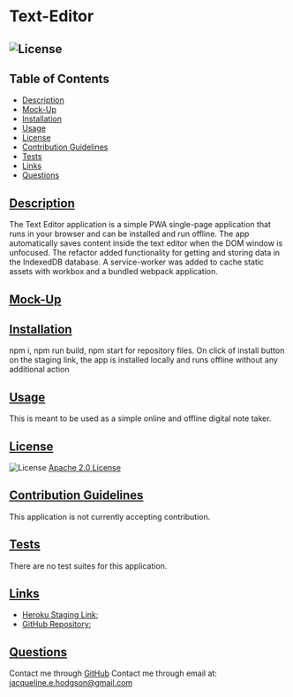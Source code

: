 
# Text-Editor
## ![License](https://img.shields.io/badge/License-Apache_2.0-blue.svg) 

## Table of Contents
- [Description](#description)
- [Mock-Up](#mock-up)
- [Installation](#installation)
- [Usage](#usage)
- [License](#license)
- [Contribution Guidelines](#contribution-guidelines)
- [Tests](#tests)
- [Links](#links)
- [Questions](#questions)

## [Description](#table-of-contents)
The Text Editor application is a simple PWA single-page application that runs in your browser and can be installed and run offline. The app automatically saves content inside the text editor when the DOM window is unfocused. The refactor added functionality for getting and storing data in the IndexedDB database. A service-worker was added to cache static assets with workbox and a bundled webpack application. 

## [Mock-Up](#table-of-contents)

## [Installation](#table-of-contents)
npm i, npm run build, npm start for repository files. On click of install button on the staging link, the app is installed locally and runs offline without any additional action

## [Usage](#table-of-contents)
This is meant to be used as a simple online and offline digital note taker.

## [License](#table-of-contents)
![License](https://img.shields.io/badge/License-Apache_2.0-blue.svg)
[Apache 2.0 License](https://www.apache.org/licenses/LICENSE-2.0)

## [Contribution Guidelines](#table-of-contents)
This application is not currently accepting contribution.

## [Tests](#table-of-contents)
There are no test suites for this application.

## [Links](#table-of-contents)
- [Heroku Staging Link](https://evening-citadel-64727.herokuapp.com/);
- [GitHub Repository](https://github.com/jacih/Text-Editor.git);

## [Questions](#table-of-contents)
Contact me through [GitHub](https://github.com/jacih)
Contact me through email at: [jacqueline.e.hodgson@gmail.com](mailto:jacqueline.e.hodgson@gmail.com)

